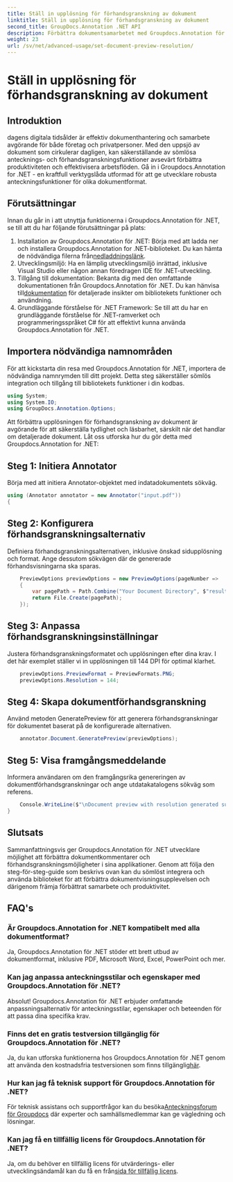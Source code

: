 ```yaml
---
title: Ställ in upplösning för förhandsgranskning av dokument
linktitle: Ställ in upplösning för förhandsgranskning av dokument
second_title: GroupDocs.Annotation .NET API
description: Förbättra dokumentsamarbetet med Groupdocs.Annotation för .NET effektiviserar annoterings- och förhandsgranskningsfunktionerna sömlöst.
weight: 23
url: /sv/net/advanced-usage/set-document-preview-resolution/
---
```


# Ställ in upplösning för förhandsgranskning av dokument

## Introduktion
dagens digitala tidsålder är effektiv dokumenthantering och samarbete avgörande för både företag och privatpersoner. Med den uppsjö av dokument som cirkulerar dagligen, kan säkerställande av sömlösa antecknings- och förhandsgranskningsfunktioner avsevärt förbättra produktiviteten och effektivisera arbetsflöden. Gå in i Groupdocs.Annotation for .NET - en kraftfull verktygslåda utformad för att ge utvecklare robusta anteckningsfunktioner för olika dokumentformat.
## Förutsättningar
Innan du går in i att utnyttja funktionerna i Groupdocs.Annotation för .NET, se till att du har följande förutsättningar på plats:
1.  Installation av Groupdocs.Annotation för .NET: Börja med att ladda ner och installera Groupdocs.Annotation for .NET-biblioteket. Du kan hämta de nödvändiga filerna från[nedladdningslänk](https://releases.groupdocs.com/annotation/net/).
2. Utvecklingsmiljö: Ha en lämplig utvecklingsmiljö inrättad, inklusive Visual Studio eller någon annan föredragen IDE för .NET-utveckling.
3. Tillgång till dokumentation: Bekanta dig med den omfattande dokumentationen från Groupdocs.Annotation för .NET. Du kan hänvisa till[dokumentation](https://tutorials.groupdocs.com/annotation/net/) för detaljerade insikter om bibliotekets funktioner och användning.
4. Grundläggande förståelse för .NET Framework: Se till att du har en grundläggande förståelse för .NET-ramverket och programmeringsspråket C# för att effektivt kunna använda Groupdocs.Annotation för .NET.

## Importera nödvändiga namnområden
För att kickstarta din resa med Groupdocs.Annotation för .NET, importera de nödvändiga namnrymden till ditt projekt. Detta steg säkerställer sömlös integration och tillgång till bibliotekets funktioner i din kodbas.

```csharp
using System;
using System.IO;
using GroupDocs.Annotation.Options;
```

Att förbättra upplösningen för förhandsgranskning av dokument är avgörande för att säkerställa tydlighet och läsbarhet, särskilt när det handlar om detaljerade dokument. Låt oss utforska hur du gör detta med Groupdocs.Annotation for .NET:
## Steg 1: Initiera Annotator
Börja med att initiera Annotator-objektet med indatadokumentets sökväg.
```csharp
using (Annotator annotator = new Annotator("input.pdf"))
{
```
## Steg 2: Konfigurera förhandsgranskningsalternativ
Definiera förhandsgranskningsalternativen, inklusive önskad sidupplösning och format. Ange dessutom sökvägen där de genererade förhandsvisningarna ska sparas.
```csharp
    PreviewOptions previewOptions = new PreviewOptions(pageNumber =>
    {
        var pagePath = Path.Combine("Your Document Directory", $"result_with_resolution_{pageNumber}.png");
        return File.Create(pagePath);
    });
```
## Steg 3: Anpassa förhandsgranskningsinställningar
Justera förhandsgranskningsformatet och upplösningen efter dina krav. I det här exemplet ställer vi in upplösningen till 144 DPI för optimal klarhet.
```csharp
    previewOptions.PreviewFormat = PreviewFormats.PNG;
    previewOptions.Resolution = 144;
```
## Steg 4: Skapa dokumentförhandsgranskning
Använd metoden GeneratePreview för att generera förhandsgranskningar för dokumentet baserat på de konfigurerade alternativen.
```csharp
    annotator.Document.GeneratePreview(previewOptions);
```
## Steg 5: Visa framgångsmeddelande
Informera användaren om den framgångsrika genereringen av dokumentförhandsgranskningar och ange utdatakatalogens sökväg som referens.
```csharp
    Console.WriteLine($"\nDocument preview with resolution generated successfully.\nCheck output in {"Your Document Directory"}.");
}
```

## Slutsats
Sammanfattningsvis ger Groupdocs.Annotation för .NET utvecklare möjlighet att förbättra dokumentkommentarer och förhandsgranskningsmöjligheter i sina applikationer. Genom att följa den steg-för-steg-guide som beskrivs ovan kan du sömlöst integrera och använda biblioteket för att förbättra dokumentvisningsupplevelsen och därigenom främja förbättrat samarbete och produktivitet.
## FAQ's
### Är Groupdocs.Annotation for .NET kompatibelt med alla dokumentformat?
Ja, Groupdocs.Annotation för .NET stöder ett brett utbud av dokumentformat, inklusive PDF, Microsoft Word, Excel, PowerPoint och mer.
### Kan jag anpassa anteckningsstilar och egenskaper med Groupdocs.Annotation för .NET?
Absolut! Groupdocs.Annotation för .NET erbjuder omfattande anpassningsalternativ för anteckningsstilar, egenskaper och beteenden för att passa dina specifika krav.
### Finns det en gratis testversion tillgänglig för Groupdocs.Annotation för .NET?
Ja, du kan utforska funktionerna hos Groupdocs.Annotation för .NET genom att använda den kostnadsfria testversionen som finns tillgänglig[här](https://releases.groupdocs.com/).
### Hur kan jag få teknisk support för Groupdocs.Annotation för .NET?
 För teknisk assistans och supportfrågor kan du besöka[Anteckningsforum för Groupdocs](https://forum.groupdocs.com/c/annotation/10) där experter och samhällsmedlemmar kan ge vägledning och lösningar.
### Kan jag få en tillfällig licens för Groupdocs.Annotation för .NET?
 Ja, om du behöver en tillfällig licens för utvärderings- eller utvecklingsändamål kan du få en från[sida för tillfällig licens](https://purchase.groupdocs.com/temporary-license/).